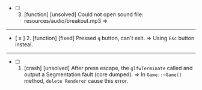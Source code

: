 - [ ] 3. [function] [unsolved] Could not open sound file: resources/audio/breakout.mp3
=> 

---

- [ x ] 2. [function] [fixed] Pressed `q` button, can't exit.
=> Using `Esc` button insteal.

---

- [ ] 1. [crash] [unsolved] After press escape, the `glfwTerminate` called and output a Segmentation fault (core dumped).
=> 
In `Game::~Game()` method, `delete Renderer` cause this error.